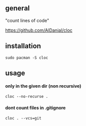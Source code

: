 ## general

"count lines of code"

https://github.com/AlDanial/cloc

## installation

```
sudo pacman -S cloc
```

## usage

#### only in the given dir (non recursive)

```
cloc --no-recurse .
```

#### dont count files in .gitignore

```
cloc . --vcs=git
```
